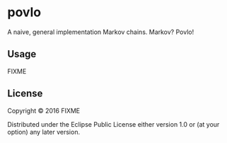 # povlo

A naive, general implementation Markov chains. Markov? Povlo!

## Usage

FIXME

## License

Copyright © 2016 FIXME

Distributed under the Eclipse Public License either version 1.0 or (at
your option) any later version.
